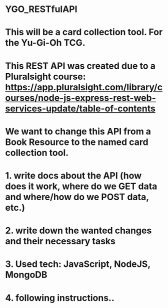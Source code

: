 # YGO_RESTfulAPI
# This will be a card collection tool. For the Yu-Gi-Oh TCG.
# This REST API was created due to a Pluralsight course:  https://app.pluralsight.com/library/courses/node-js-express-rest-web-services-update/table-of-contents
# We want to change this API from a Book Resource to the named card collection tool.
#
# 1. write docs about the API (how does it work, where do we GET data and where/how do we POST data, etc.)
# 2. write down the wanted changes and their necessary tasks
# 3. Used tech: JavaScript, NodeJS, MongoDB
# 4. following instructions..
